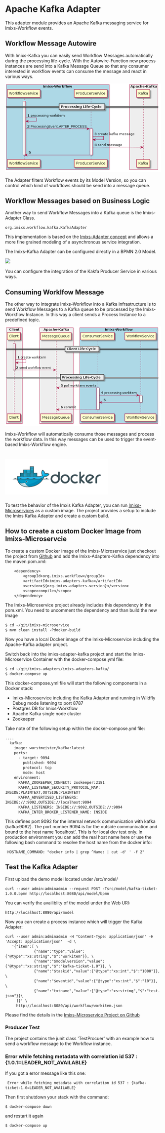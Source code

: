 # Apache Kafka Adapter

This adapter module provides an Apache Kafka messaging service for Imixs-Workflow events.

## Workflow Message Autowire

With Imixs-Kafka you can easily send Workflow Messages automatically during the processing life-cycle. With the Autowire-Function new process instances are send into a Kafka Message Queue so that any consumer interested in workflow events can consume the message and react in various ways.

<img src="src/uml/kafka-adapter-producer.png" />


The Adapter filters Workflow events by its Model Version, so you can control which kind of workflows should be send into a message queue. 

## Workflow Messages based on Business Logic

Another way to send Workflow Messages into a Kafka queue is the Imixs-Adapter Class.

	org.imixs.workflow.kafka.KafkaAdapter

This implementation is based on the [Imixs-Adapter concept](https://www.imixs.org/doc/core/adapter-api.html) and allows a more fine grained modeling of a asynchronous service integration. 

The Imixs-Kafka Adapter can be configured directly in a BPMN 2.0 Model.

<img src="https://www.imixs.org/doc/images/modelling/bpmn_screen_37.png" />

You can configure the integration of the Kakfa Producer Service in various ways. 



## Consuming Worklfow Message

The other way to integrate Imixs-Workflow into a Kafka infrastructure is to send Workflow Messages to a Kafka queue to be processed by the Imixs-Workflow Instance. In this way a client sends a Process Instance to a predefined topic.

<img src="src/uml/kafka-adapter-consumer.png" />

Imixs-Workflow will automatically consume those messages and process the workflow data. In this way messages can be used to trigger the event-based Imixs-Workflow engine. 

# <img src="https://github.com/imixs/imixs-microservice/raw/master/small_h-trans.png">

To test the behavior of the Imxis Kafka Adapter, you can run [Imixs-Microservices](https://github.com/imixs/imixs-microservice) as a custom image. The project provides a setup to include the Imixs Kafka Adapter and create a custom build.

## How to create a custom Docker Image from Imixs-Microservcie

To create a custom Docker image of the Imixs-Microservice just checkout the project from [Github](https://github.com/imixs/imixs-microservice) and add the Imixs-Adapters-Kafka dependency into the maven pom.xml:

		<dependency>
			<groupId>org.imixs.workflow</groupId>
			<artifactId>imixs-adapters-kafka</artifactId>
			<version>${org.imixs.adapters.version}</version>
			<scope>compile</scope>
		</dependency>
		
The Imixs-Microservice project already includes this dependency in the pom.xml. You need to uncomment the dependency and than build the new Image


	$ cd ~/git/imixs-microservice
	$ mvn clean install -Pdocker-build
	
Now you have a local Docker image of the Imixs-Microservice including the Apache-Kafka adapter project.

Switch back into the imixs-adapter-kafka project and start the Imixs-Microservice Container with the docker-compose.yml file:

	$ cd ~/git/imixs-adapters/imixs-adapters-kafka/
	$ docker-compose up


This docker-compose.yml file will start the following components in a Docker stack:

 * Imixs-Microservice including the Kafka Adapter and running in Wildfly Debug mode listening to port 8787 
 * Postgres DB for Imixs-Workflow
 * Apache Kafka single node cluster
 * Zookeeper 
 
Take note of the following setup within the docker-compose.yml file:

	....
	  kafka:
	    image: wurstmeister/kafka:latest
	    ports:
	      - target: 9094
	        published: 9094
	        protocol: tcp
	        mode: host
	    environment:
	      KAFKA_ZOOKEEPER_CONNECT: zookeeper:2181
	      KAFKA_LISTENER_SECURITY_PROTOCOL_MAP: INSIDE:PLAINTEXT,OUTSIDE:PLAINTEXT
	      KAFKA_ADVERTISED_LISTENERS: INSIDE://:9092,OUTSIDE://localhost:9094
	      KAFKA_LISTENERS: INSIDE://:9092,OUTSIDE://:9094
	      KAFKA_INTER_BROKER_LISTENER_NAME: INSIDE


This defines port 9092 for the internal network communication with kafka (kafka:9092). The port number 9094 is for the outside communication and bound to the host name 'localhost'. This is for local dev test only. In production environment you can add the real host name here or use the following bash command to resolve the host name from the docker info: 

	 HOSTNAME_COMMAND: "docker info | grep ^Name: | cut -d' ' -f 2" 
	 
 
 

## Test the Kafka Adapter

First upload the demo model located under /src/model/


	curl --user admin:adminadmin --request POST -Tsrc/model/kafka-ticket-1.0.0.bpmn http://localhost:8080/api/model/bpmn

You can verify the availiblity of the model under the Web URI:

	http://localhost:8080/api/model

Now you can create a process instance which will trigger the Kafka Adapter:


	curl --user admin:adminadmin -H "Content-Type: application/json" -H 'Accept: application/json'  -d \
       '{"item":[ \
                 {"name":"type","value":{"@type":"xs:string","$":"workitem"}}, \
                 {"name":"$modelversion","value":{"@type":"xs:string","$":"kafka-ticket-1.0"}}, \
                 {"name":"$taskid","value":{"@type":"xs:int","$":"1000"}}, \
                 {"name":"$eventid","value":{"@type":"xs:int","$":"10"}}, \
                 {"name":"txtname","value":{"@type":"xs:string","$":"test-json"}}\
         ]}' \
         http://localhost:8080/api/workflow/workitem.json
         	

Please find the details in the [Imixs-Microservice Project on Github](https://github.com/imixs/imixs-microservice)

### Producer Test

The project contains the junit class 'TestProcuer' with an example how to send a workflow message to the Workflow instance. 


###  Error while fetching metadata with correlation id 537 : {1.0.1=LEADER_NOT_AVAILABLE}

If you got a error message like this one:

	 Error while fetching metadata with correlation id 537 : {kafka-ticket-1.0=LEADER_NOT_AVAILABLE}


Then first shutdown your stack with the command:

	$ docker-compose down

and restart it again

	$ docker-compose up


